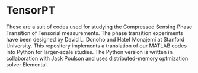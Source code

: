 # TensorPT
These are a suit of codes used for studying the Compressed Sensing Phase Transition
of Tensorial measurements. The phase transition experiments have been designed 
by David L. Donoho and Hatef Monajemi at Stanford University. This repository
implements a translation of our MATLAB codes into Python for larger-scale studies.
The Python version is written in collaboration with Jack Poulson and 
uses distributed-memory optmization solver Elemental.

